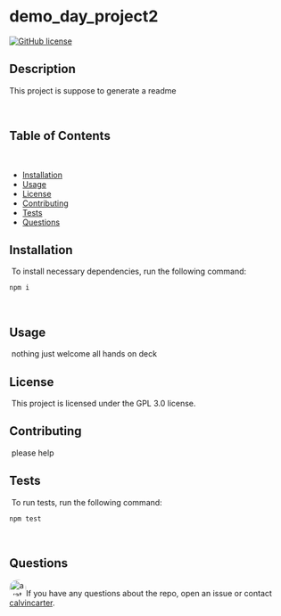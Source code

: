 # demo_day_project2
[![GitHub license](https://img.shields.io/badge/license-GPL%203.0-blue.svg)](https://github.com/calvincarter/demo_day_project2)
​
## Description
​This project is suppose to generate a readme 

​
## Table of Contents 
​
* [Installation](#installation)
​
* [Usage](#usage)
​
* [License](#license)
​
* [Contributing](#contributing)
​
* [Tests](#tests)
​
* [Questions](#questions)
​
## Installation
​
To install necessary dependencies, run the following command:
​
```
npm i
```
​
## Usage
​
nothing just welcome all hands on deck
​
## License
​
This project is licensed under the GPL 3.0 license.
  
## Contributing
​
please help
​
## Tests
​
To run tests, run the following command:
​
```
npm test
```
​
## Questions
​
<img src="https://avatars1.githubusercontent.com/u/4831868?v=4" alt="avatar" style="border-radius: 16px" width="30" />
​
If you have any questions about the repo, open an issue or contact [calvincarter](https://api.github.com/users/georgehsun).